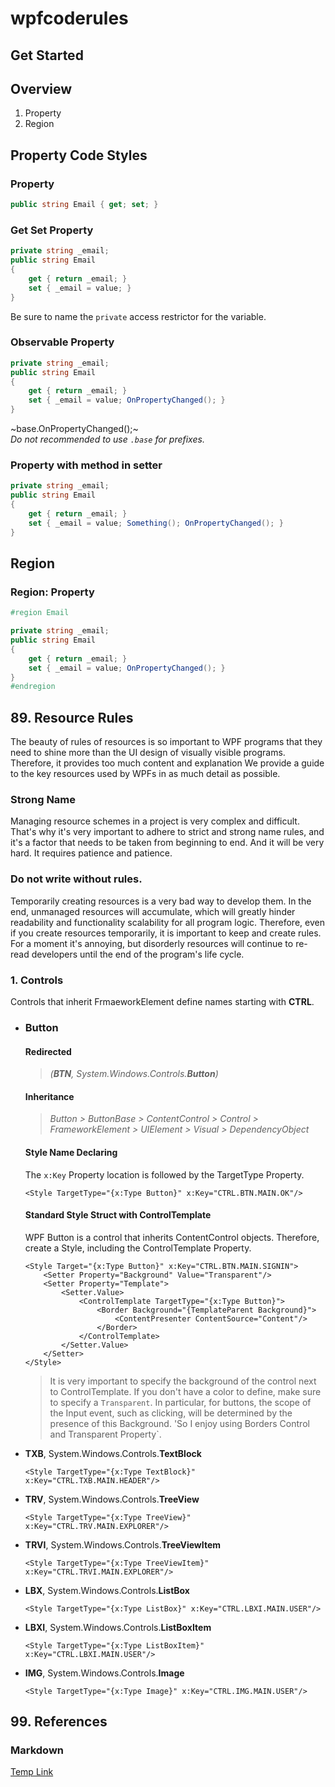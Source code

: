 # wpfcoderules

## Get Started
## Overview
1. Property
2. Region
## Property Code Styles

### Property
```csharp
public string Email { get; set; }
```

### Get Set Property
```csharp
private string _email;
public string Email 
{ 
    get { return _email; } 
    set { _email = value; } 
}
```
Be sure to name the `private` access restrictor for the variable.
### Observable Property
```csharp
private string _email;
public string Email 
{ 
    get { return _email; } 
    set { _email = value; OnPropertyChanged(); } 
}
```
~base.OnPropertyChanged();~   
*Do not recommended to use `.base` for prefixes.*

### Property with method in setter
```csharp
private string _email;
public string Email 
{ 
    get { return _email; } 
    set { _email = value; Something(); OnPropertyChanged(); } 
}
```

## Region

### Region: Property
```csharp
#region Email

private string _email;
public string Email
{
    get { return _email; }
    set { _email = value; OnPropertyChanged(); }
}
#endregion
```

## 89. Resource Rules
The beauty of rules of resources is so important to WPF programs that they need to shine more than the UI design of visually visible programs. Therefore, it provides too much content and explanation We provide a guide to the key resources used by WPFs in as much detail as possible.
### Strong Name
Managing resource schemes in a project is very complex and difficult. That's why it's very important to adhere to strict and strong name rules, and it's a factor that needs to be taken from beginning to end. And it will be very hard. It requires patience and patience.
### Do not write without rules.
Temporarily creating resources is a very bad way to develop them. In the end, unmanaged resources will accumulate, which will greatly hinder readability and functionality scalability for all program logic. Therefore, even if you create resources temporarily, it is important to keep and create rules. For a moment it's annoying, but disorderly resources will continue to re-read developers until the end of the program's life cycle.
### 1. Controls
Controls that inherit FrmaeworkElement define names starting with **CTRL**.
   
* ### Button   
  #### Redirected
  > *(**BTN**, System.Windows.Controls.**Button**)*   
  #### Inheritance
  > *Button > ButtonBase > ContentControl > Control > FrameworkElement > UIElement > Visual > DependencyObject*
  
  #### Style Name Declaring
  The `x:Key` Property location is followed by the TargetType Property. 
  ```xaml
  <Style TargetType="{x:Type Button}" x:Key="CTRL.BTN.MAIN.OK"/>
  ```
  

  #### Standard Style Struct with ControlTemplate
  WPF Button is a control that inherits ContentControl objects. Therefore, create a Style, including the ControlTemplate Property.
  ```xaml
  <Style Target="{x:Type Button}" x:Key="CTRL.BTN.MAIN.SIGNIN">
      <Setter Property="Background" Value="Transparent"/>
      <Setter Property="Template">
          <Setter.Value>
              <ControlTemplate TargetType="{x:Type Button}">
                  <Border Background="{TemplateParent Background}">
                      <ContentPresenter ContentSource="Content"/>
                  </Border>
              </ControlTemplate>
          </Setter.Value>
      </Setter>
  </Style>
  ```
  > It is very important to specify the background of the control next to ControlTemplate. If you don't have a color to define, make sure to specify a `Transparent`. In particular, for buttons, the scope of the Input event, such as clicking, will be determined by the presence of this Background. 'So I enjoy using Borders Control and Transparent Property`.

* **TXB**, System.Windows.Controls.**TextBlock**   

  ```xaml
  <Style TargetType="{x:Type TextBlock}" x:Key="CTRL.TXB.MAIN.HEADER"/>
  ```
  
* **TRV**, System.Windows.Controls.**TreeView**   

  ```xaml
  <Style TargetType="{x:Type TreeView}" x:Key="CTRL.TRV.MAIN.EXPLORER"/>
  ```
  
* **TRVI**, System.Windows.Controls.**TreeViewItem**   

  ```xaml
  <Style TargetType="{x:Type TreeViewItem}" x:Key="CTRL.TRVI.MAIN.EXPLORER"/>
  ```
  
* **LBX**, System.Windows.Controls.**ListBox**   

  ```xaml
  <Style TargetType="{x:Type ListBox}" x:Key="CTRL.LBXI.MAIN.USER"/>
  ```
  
* **LBXI**, System.Windows.Controls.**ListBoxItem**   

  ```xaml
  <Style TargetType="{x:Type ListBoxItem}" x:Key="CTRL.LBXI.MAIN.USER"/>
  ```
  
* **IMG**, System.Windows.Controls.**Image**

  ```xaml
  <Style TargetType="{x:Type Image}" x:Key="CTRL.IMG.MAIN.USER"/>
  ```
  

## 99. References
### Markdown
[Temp Link](https://docs.microsoft.com/en-us/windows/communitytoolkit/parsers/markdownparser)
